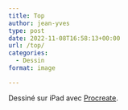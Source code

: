 ```yaml
---
title: Top
author: jean-yves
type: post
date: 2022-11-08T16:58:13+00:00
url: /top/
categories:
  - Dessin
format: image

---
```

Dessiné sur iPad avec [Procreate](https://procreate.com/).